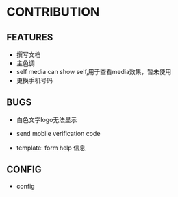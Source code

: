 # CONTRIBUTION


## FEATURES

- 撰写文档
- 主色调
- self media can show self,用于查看media效果，暂未使用
- 更换手机号码

## BUGS
- 白色文字logo无法显示

- send mobile verification code
- template:  form help 信息

## CONFIG

- config
